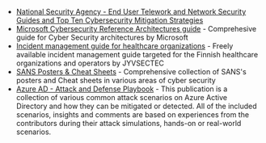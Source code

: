 * [National Security Agency - End User Telework and Network Security Guides and Top Ten Cybersecurity Mitigation Strategies](https://www.nsa.gov/Press-Room/Telework-and-Mobile-Security-Guidance/)
* [Microsoft Cybersecurity Reference Architectures guide](https://docs.microsoft.com/en-gb/security/cybersecurity-reference-architecture/mcra) - Comprehesive guide for Cyber Security architectures by Microsoft
* [Incident management guide for healthcare organizations](https://jyvsectec.fi/wp-content/uploads/2020/12/kyberhairioiden-hallinta-kasikirja-terveydenhuollon-toimijoille.pdf) - Freely available incident management guide targeted for the Finnish healthcare organizations and operators by JYVSECTEC
* [SANS Posters & Cheat Sheets](https://www.sans.org/posters/) - Comprehensive collection of SANS's posters and Cheat sheets in various areas of cyber security
* [Azure AD - Attack and Defense Playbook](https://github.com/Cloud-Architekt/AzureAD-Attack-Defense) - This publication is a collection of various common attack scenarios on Azure Active Directory and how they can be mitigated or detected. All of the included scenarios, insights and comments are based on experiences from the contributors during their attack simulations, hands-on or real-world scenarios.


